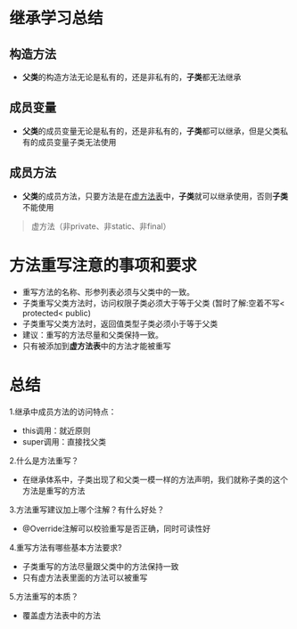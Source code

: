 # 继承学习总结
## 构造方法
- **父类**的构造方法无论是私有的，还是非私有的，**子类**都无法继承
## 成员变量
- **父类**的成员变量无论是私有的，还是非私有的，**子类**都可以继承，但是父类私有的成员变量子类无法使用
## 成员方法
- **父类**的成员方法，只要方法是在<u>虚方法表</u>中，**子类**就可以继承使用，否则**子类**不能使用
> 虚方法（非private、非static、非final）





# 方法重写注意的事项和要求
- 重写方法的名称、形参列表必须与父类中的一致。
- 子类重写父类方法时，访问权限子类必须大于等于父类 (暂时了解:空着不写< protected< public)
- 子类重写父类方法时，返回值类型子类必须小于等于父类
- 建议：重写的方法尽量和父类保持一致。
- 只有被添加到**虚方法表**中的方法才能被重写


# 总结
1.继承中成员方法的访问特点：
- this调用：就近原则
- super调用：直接找父类

2.什么是方法重写？
- 在继承体系中，子类出现了和父类一模一样的方法声明，我们就称子类的这个方法是重写的方法

3.方法重写建议加上哪个注解？有什么好处？
- @Override注解可以校验重写是否正确，同时可读性好

4.重写方法有哪些基本方法要求?
- 子类重写的方法尽量跟父类中的方法保持一致
- 只有虚方法表里面的方法可以被重写

5.方法重写的本质？
- 覆盖虚方法表中的方法
